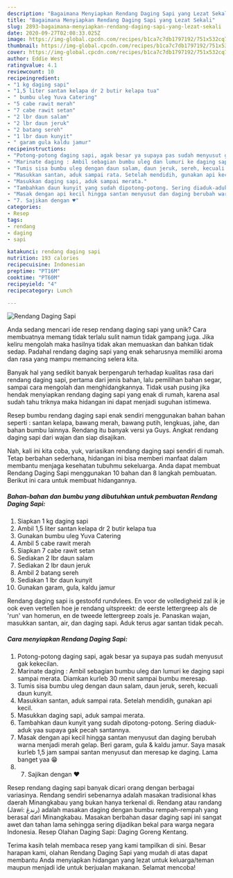 ```yaml
---
description: "Bagaimana Menyiapkan Rendang Daging Sapi yang Lezat Sekali"
title: "Bagaimana Menyiapkan Rendang Daging Sapi yang Lezat Sekali"
slug: 2893-bagaimana-menyiapkan-rendang-daging-sapi-yang-lezat-sekali
date: 2020-09-27T02:08:33.025Z
image: https://img-global.cpcdn.com/recipes/b1ca7c7db1797192/751x532cq70/rendang-daging-sapi-foto-resep-utama.jpg
thumbnail: https://img-global.cpcdn.com/recipes/b1ca7c7db1797192/751x532cq70/rendang-daging-sapi-foto-resep-utama.jpg
cover: https://img-global.cpcdn.com/recipes/b1ca7c7db1797192/751x532cq70/rendang-daging-sapi-foto-resep-utama.jpg
author: Eddie West
ratingvalue: 4.1
reviewcount: 10
recipeingredient:
- "1 kg daging sapi"
- "1,5 liter santan kelapa dr 2 butir kelapa tua"
- " bumbu uleg Yuva Catering"
- "5 cabe rawit merah"
- "7 cabe rawit setan"
- "2 lbr daun salam"
- "2 lbr daun jeruk"
- "2 batang sereh"
- "1 lbr daun kunyit"
- " garam gula kaldu jamur"
recipeinstructions:
- "Potong-potong daging sapi, agak besar ya supaya pas sudah menyusut gak kekecilan."
- "Marinate daging : Ambil sebagian bumbu uleg dan lumuri ke daging sapi sampai merata. Diamkan kurleb 30 menit sampai bumbu meresap."
- "Tumis sisa bumbu uleg dengan daun salam, daun jeruk, sereh, kecuali daun kunyit."
- "Masukkan santan, aduk sampai rata. Setelah mendidih, gunakan api kecil."
- "Masukkan daging sapi, aduk sampai merata."
- "Tambahkan daun kunyit yang sudah dipotong-potong. Sering diaduk-aduk yaa supaya gak pecah santannya."
- "Masak dengan api kecil hingga santan menyusut dan daging berubah warna menjadi merah gelap. Beri garam, gula &amp; kaldu jamur. Saya masak kurleb 1,5 jam sampai santan menyusut dan meresap ke daging. Lama banget yaa 😁"
- "7. Sajikan dengan ♥️"
categories:
- Resep
tags:
- rendang
- daging
- sapi

katakunci: rendang daging sapi 
nutrition: 193 calories
recipecuisine: Indonesian
preptime: "PT16M"
cooktime: "PT60M"
recipeyield: "4"
recipecategory: Lunch

---
```



![Rendang Daging Sapi](https://img-global.cpcdn.com/recipes/b1ca7c7db1797192/751x532cq70/rendang-daging-sapi-foto-resep-utama.jpg)

Anda sedang mencari ide resep rendang daging sapi yang unik? Cara membuatnya memang tidak terlalu sulit namun tidak gampang juga. Jika keliru mengolah maka hasilnya tidak akan memuaskan dan bahkan tidak sedap. Padahal rendang daging sapi yang enak seharusnya memiliki aroma dan rasa yang mampu memancing selera kita.

Banyak hal yang sedikit banyak berpengaruh terhadap kualitas rasa dari rendang daging sapi, pertama dari jenis bahan, lalu pemilihan bahan segar, sampai cara mengolah dan menghidangkannya. Tidak usah pusing jika hendak menyiapkan rendang daging sapi yang enak di rumah, karena asal sudah tahu triknya maka hidangan ini dapat menjadi suguhan istimewa.

Resep bumbu rendang daging sapi enak sendiri menggunakan bahan bahan seperti : santan kelapa, bawang merah, bawang putih, lengkuas, jahe, dan bahan bumbu lainnya. Rendang itu banyak versi ya Guys. Angkat rendang daging sapi dari wajan dan siap disajikan.


Nah, kali ini kita coba, yuk, variasikan rendang daging sapi sendiri di rumah. Tetap berbahan sederhana, hidangan ini bisa memberi manfaat dalam membantu menjaga kesehatan tubuhmu sekeluarga. Anda dapat membuat Rendang Daging Sapi menggunakan 10 bahan dan 8 langkah pembuatan. Berikut ini cara untuk membuat hidangannya.

<!--inarticleads1-->

##### Bahan-bahan dan bumbu yang dibutuhkan untuk pembuatan Rendang Daging Sapi:

1. Siapkan 1 kg daging sapi
1. Ambil 1,5 liter santan kelapa dr 2 butir kelapa tua
1. Gunakan  bumbu uleg Yuva Catering
1. Ambil 5 cabe rawit merah
1. Siapkan 7 cabe rawit setan
1. Sediakan 2 lbr daun salam
1. Sediakan 2 lbr daun jeruk
1. Ambil 2 batang sereh
1. Sediakan 1 lbr daun kunyit
1. Gunakan  garam, gula, kaldu jamur


Rendang daging sapi is gestoofd rundvlees. En voor de volledigheid zal ik je ook even vertellen hoe je rendang uitspreekt: de eerste lettergreep als de &#39;run&#39; van homerun, en de tweede lettergreep zoals je. Panaskan wajan, masukkan santan, air, dan daging sapi. Aduk terus agar santan tidak pecah. 

<!--inarticleads2-->

##### Cara menyiapkan Rendang Daging Sapi:

1. Potong-potong daging sapi, agak besar ya supaya pas sudah menyusut gak kekecilan.
1. Marinate daging : Ambil sebagian bumbu uleg dan lumuri ke daging sapi sampai merata. Diamkan kurleb 30 menit sampai bumbu meresap.
1. Tumis sisa bumbu uleg dengan daun salam, daun jeruk, sereh, kecuali daun kunyit.
1. Masukkan santan, aduk sampai rata. Setelah mendidih, gunakan api kecil.
1. Masukkan daging sapi, aduk sampai merata.
1. Tambahkan daun kunyit yang sudah dipotong-potong. Sering diaduk-aduk yaa supaya gak pecah santannya.
1. Masak dengan api kecil hingga santan menyusut dan daging berubah warna menjadi merah gelap. Beri garam, gula &amp; kaldu jamur. Saya masak kurleb 1,5 jam sampai santan menyusut dan meresap ke daging. Lama banget yaa 😁
1. 7. Sajikan dengan ♥️


Resep rendang daging sapi banyak dicari orang dengan berbagai variasinya. Rendang sendiri sebenarnya adalah masakan tradisional khas daerah Minangkabau yang bukan hanya terkenal di. Rendang atau randang (Jawi: رندڠ) adalah masakan daging dengan bumbu rempah-rempah yang berasal dari Minangkabau. Masakan berbahan dasar daging sapi ini sangat awet dan tahan lama sehingga sering dijadikan bekal para warga negara Indonesia. Resep Olahan Daging Sapi: Daging Goreng Kentang. 

Terima kasih telah membaca resep yang kami tampilkan di sini. Besar harapan kami, olahan Rendang Daging Sapi yang mudah di atas dapat membantu Anda menyiapkan hidangan yang lezat untuk keluarga/teman maupun menjadi ide untuk berjualan makanan. Selamat mencoba!
